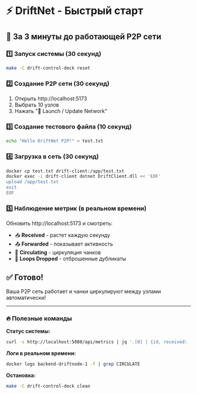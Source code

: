# ⚡ DriftNet - Быстрый старт

## 🚀 За 3 минуты до работающей P2P сети

### 1️⃣ Запуск системы (30 секунд)
```bash
make -C drift-control-deck reset
```

### 2️⃣ Создание P2P сети (30 секунд)
1. Открыть http://localhost:5173
2. Выбрать 10 узлов
3. Нажать "🚀 Launch / Update Network"

### 3️⃣ Создание тестового файла (10 секунд)
```bash
echo "Hello DriftNet P2P!" > test.txt
```

### 4️⃣ Загрузка в сеть (30 секунд)
```bash
docker cp test.txt drift-client:/app/test.txt
docker exec -i drift-client dotnet DriftClient.dll << 'EOF'
upload /app/test.txt
exit
EOF
```

### 5️⃣ Наблюдение метрик (в реальном времени)
Обновить http://localhost:5173 и смотреть:
- 📥 **Received** - растет каждую секунду
- 📤 **Forwarded** - показывает активность  
- 🔄 **Circulating** - циркуляция чанков
- 🚫 **Loops Dropped** - отброшенные дубликаты

## ✅ Готово!
Ваша P2P сеть работает и чанки циркулируют между узлами автоматически!

---

### 🔥 Полезные команды

**Статус системы:**
```bash
curl -s http://localhost:5080/api/metrics | jq '.[0] | {id, received: .chunks, forwarded, circulating}'
```

**Логи в реальном времени:**
```bash
docker logs backend-driftnode-1 -f | grep CIRCULATE
```

**Остановка:**
```bash
make -C drift-control-deck clean
``` 